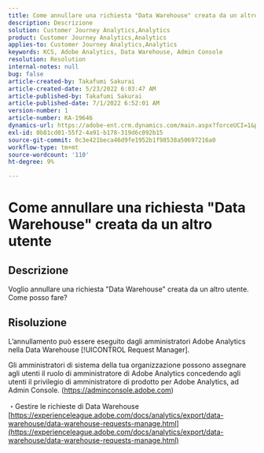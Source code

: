 ```yaml
---
title: Come annullare una richiesta "Data Warehouse" creata da un altro utente
description: Descrizione
solution: Customer Journey Analytics,Analytics
product: Customer Journey Analytics,Analytics
applies-to: Customer Journey Analytics,Analytics
keywords: KCS, Adobe Analytics, Data Warehouse, Admin Console
resolution: Resolution
internal-notes: null
bug: false
article-created-by: Takafumi Sakurai
article-created-date: 5/23/2022 6:03:47 AM
article-published-by: Takafumi Sakurai
article-published-date: 7/1/2022 6:52:01 AM
version-number: 1
article-number: KA-19646
dynamics-url: https://adobe-ent.crm.dynamics.com/main.aspx?forceUCI=1&pagetype=entityrecord&etn=knowledgearticle&id=37436d18-5eda-ec11-a7b6-0022480b01c6
exl-id: 0b81cd01-55f2-4a91-b178-319d6c092b15
source-git-commit: 0c3e421beca46d9fe1952b1f98538a50697216a0
workflow-type: tm+mt
source-wordcount: '110'
ht-degree: 9%

---
```


# Come annullare una richiesta &quot;Data Warehouse&quot; creata da un altro utente

## Descrizione

Voglio annullare una richiesta &quot;Data Warehouse&quot; creata da un altro utente. Come posso fare?

## Risoluzione


L’annullamento può essere eseguito dagli amministratori Adobe Analytics nella Data Warehouse [!UICONTROL Request Manager].

Gli amministratori di sistema della tua organizzazione possono assegnare agli utenti il ruolo di amministratore di Adobe Analytics concedendo agli utenti il privilegio di amministratore di prodotto per Adobe Analytics, ad Admin Console. (https://adminconsole.adobe.com)

・Gestire le richieste di Data Warehouse
[https://experienceleague.adobe.com/docs/analytics/export/data-warehouse/data-warehouse-requests-manage.html](https://experienceleague.adobe.com/docs/analytics/export/data-warehouse/data-warehouse-requests-manage.html)
